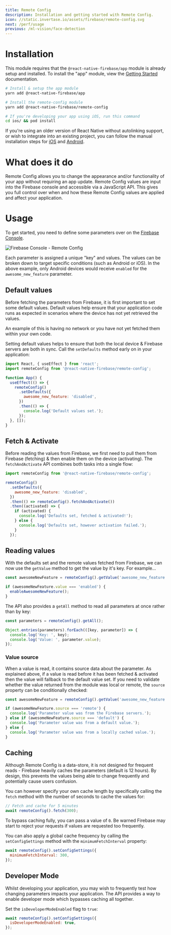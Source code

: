 ```yaml
---
title: Remote Config
description: Installation and getting started with Remote Config.
icon: //static.invertase.io/assets/firebase/remote-config.svg
next: /perf/usage
previous: /ml-vision/face-detection
---
```


# Installation

This module requires that the `@react-native-firebase/app` module is already setup and installed. To install the "app" module, view the
[Getting Started](/) documentation.

```bash
# Install & setup the app module
yarn add @react-native-firebase/app

# Install the remote-config module
yarn add @react-native-firebase/remote-config

# If you're developing your app using iOS, run this command
cd ios/ && pod install
```

If you're using an older version of React Native without autolinking support, or wish to integrate into an existing project,
you can follow the manual installation steps for [iOS](/remote-config/usage/installation/ios) and [Android](/remote-config/usage/installation/android).

# What does it do

Remote Config allows you to change the appearance and/or functionality of your app without requiring an app update.
Remote Config values are input into the Firebase console and accessible via a JavaScript API. This gives you full control
over when and how these Remote Config values are applied and affect your application.

<Youtube id="_CXXVFPO6f0" />

# Usage

To get started, you need to define some parameters over on the [Firebase Console](https://console.firebase.google.com/project/_/config).

![Firebase Console - Remote Config](https://images.prismic.io/invertase/87dc40bd-0da7-4d83-a87c-b12698b9818f_remote-config-console.png?auto=compress,format)

Each parameter is assigned a unique "key" and values. The values can be broken down to target specific conditions (such as Android or iOS). In the above example, 
only Android devices would receive `enabled` for the `awesome_new_feature` parameter.

## Default values

Before fetching the parameters from Firebase, it is first important to set some default values. Default values
help ensure that your application code runs as expected in scenarios where the device has not yet retrieved the values.


An example of this is having no network or you have not yet fetched them within your own code.

Setting default values helps to ensure that both the local device & Firebase servers are both in sync. Call the 
`setDefaults` method early on in your application:

```js
import React, { useEffect } from 'react';
import remoteConfig from '@react-native-firebase/remote-config';

function App() {
  useEffect(() => {
    remoteConfig()
      .setDefaults({
        awesome_new_feature: 'disabled',
      })
      .then(() => {
        console.log('Default values set.');
      });
  }, []);
}
```

## Fetch & Activate

Before reading the values from Firebase, we first need to pull them from Firebase (fetching) & then enable them on
the device (activating). The `fetchAndActivate` API combines both tasks into a single flow:

```js
import remoteConfig from '@react-native-firebase/remote-config';

remoteConfig()
  .setDefaults({
    awesome_new_feature: 'disabled',
  })
  .then(() => remoteConfig().fetchAndActivate())
  .then((activated) => {
    if (activated) {
      console.log('Defaults set, fetched & activated!');    
    } else {
      console.log('Defaults set, however activation failed.');    
    }
  });
```

## Reading values

With the defaults set and the remote values fetched from Firebase, we can now use the `getValue` method to get the 
value by it's key. For example...

```js
const awesomeNewFeature = remoteConfig().getValue('awesome_new_feature');

if (awesomeNewFeature.value === 'enabled') {
  enableAwesomeNewFeature();
}
```

The API also provides a `getAll` method to read all parameters at once rather than by key:

```js
const parameters = remoteConfig().getAll();

Object.entries(parameters).forEach(([key, parameter]) => {
  console.log('Key: ', key);
  console.log('Value: ', parameter.value);
});
```

### Value source

When a value is read, it contains source data about the parameter. As explained above, if a value is read before it has
been fetched & activated then the value will fallback to the default value set. If you need to validate whether the value
returned from the module was local or remote, the `source` property can be conditionally checked:

```js
const awesomeNewFeature = remoteConfig().getValue('awesome_new_feature');

if (awesomeNewFeature.source === 'remote') {
  console.log('Parameter value was from the Firebase servers.');
} else if (awesomeNewFeature.source === 'default') {
  console.log('Parameter value was from a default value.');
} else {
  console.log('Parameter value was from a locally cached value.');
}
```

## Caching

Although Remote Config is a data-store, it is not designed for frequent reads - Firebase heavily caches the parameters
(default is 12 hours). By design, this prevents the values being able to change frequently and potentially cause users
confusion.

You can however specify your own cache length by specifically calling the `fetch` method with the number of seconds to 
cache the values for:

```js
// Fetch and cache for 5 minutes
await remoteConfig().fetch(300);
```

To bypass caching fully, you can pass a value of `0`. Be warned Firebase may start to reject your requests
if values are requested too frequently.

You can also apply a global cache frequency by calling the `setConfigSettings` method with the `minimumFetchInterval` property:

```js
await remoteConfig().setConfigSettings({
  minimumFetchInterval: 300,
});
```

## Developer Mode

Whilst developing your application, you may wish to frequently test how changing parameters impacts your application.
The API provides a way to enable developer mode which bypasses caching all together.

Set the `isDeveloperModeEnabled` flag to `true`:

```js
await remoteConfig().setConfigSettings({
  isDeveloperModeEnabled: true,
});
```
